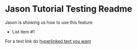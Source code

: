 # Jason Tutorial Testing Readme

Jason is showing us how to use this feature

- List item #1

For a text link do [hyperlinked text you want](https://publichealth.jhu.edu)
